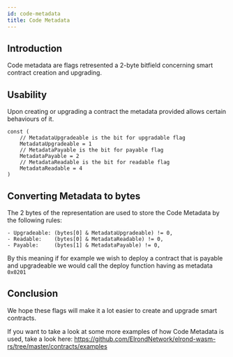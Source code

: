 ```yaml
---
id: code-metadata
title: Code Metadata
---
```


## Introduction

Code metadata are flags retresented a 2-byte bitfield concerning smart contract creation and upgrading. 

## Usability

Upon creating or upgrading a contract the metadata provided allows certain behaviours of it.

```
const (
	// MetadataUpgradeable is the bit for upgradable flag
	MetadataUpgradeable = 1
	// MetadataPayable is the bit for payable flag
	MetadataPayable = 2
	// MetadataReadable is the bit for readable flag
	MetadataReadable = 4
)

```

## Converting Metadata to bytes

The 2 bytes of the representation are used to store the Code Metadata by the following rules: 

```
- Upgradeable: (bytes[0] & MetadataUpgradeable) != 0,
- Readable:    (bytes[0] & MetadataReadable) != 0,
- Payable:     (bytes[1] & MetadataPayable) != 0,
```
By this meaning if for example we wish to deploy a contract that is payable and upgradeable we would call the deploy function having as metadata `0x0201`

## Conclusion

We hope these flags will make it a lot easier to create and upgrade smart contracts.  

If you want to take a look at some more examples of how Code Metadata is used, take a look here: https://github.com/ElrondNetwork/elrond-wasm-rs/tree/master/contracts/examples  
